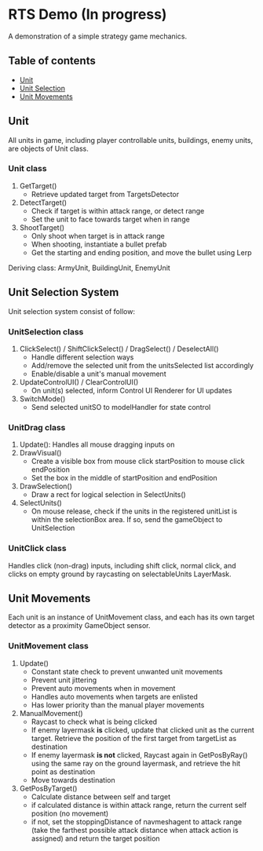 # RTS Demo (In progress)

A demonstration of a simple strategy game mechanics.

## Table of contents

- [Unit](#unit-)
- [Unit Selection](#unit-selection-system)
- [Unit Movements](#unit-movements-)

## Unit

All units in game, including player controllable units, buildings, enemy units, are objects of Unit class.

### Unit class

1. GetTarget()
	- Retrieve updated target from TargetsDetector
2. DetectTarget()
	- Check if target is within attack range, or detect range
	- Set the unit to face towards target when in range
3. ShootTarget()
	- Only shoot when target is in attack range
	- When shooting, instantiate a bullet prefab
	- Get the starting and ending position, and move the bullet using Lerp

Deriving class: ArmyUnit, BuildingUnit, EnemyUnit

## Unit Selection System

Unit selection system consist of follow:

### UnitSelection class

1. ClickSelect() / ShiftClickSelect() / DragSelect() / DeselectAll()
	- Handle different selection ways
	- Add/remove the selected unit from the unitsSelected list accordingly
	- Enable/disable a unit's manual movement
2. UpdateControlUI() / ClearControlUI()
	- On unit(s) selected, inform Control UI Renderer for UI updates
3. SwitchMode()
	- Send selected unitSO to modelHandler for state control

### UnitDrag class 

1. Update(): Handles all mouse dragging inputs on 
2. DrawVisual()
	- Create a visible box from mouse click startPosition  to mouse click endPosition
	- Set the box in the middle of startPosition and endPosition
3. DrawSelection()
	- Draw a rect for logical selection in SelectUnits()
4. SelectUnits()
	- On mouse release, check if the units in the registered unitList is within the selectionBox area. If so, send the gameObject to UnitSelection

### UnitClick class

Handles click (non-drag) inputs, including shift click, normal click, and clicks on empty ground by raycasting on selectableUnits LayerMask.

## Unit Movements

Each unit is an instance of UnitMovement class, and each has its own target detector as a proximity GameObject sensor.

### UnitMovement class

1. Update()
	- Constant state check to prevent unwanted unit movements
	- Prevent unit jittering
	- Prevent auto movements when in movement
	- Handles auto movements when targets are enlisted
	- Has lower priority than the manual player movements
2. ManualMovement()
	- Raycast to check what is being clicked
	- If enemy layermask __is__ clicked, update that clicked unit as the current target. Retrieve the position of the first target from targetList as destination
	- If enemy layermask __is not__ clicked, Raycast again in GetPosByRay() using the same ray on the ground layermask, and retrieve the hit point as destination
	- Move towards destination
3. GetPosByTarget()
	- Calculate distance between self and target
	- if calculated distance is within attack range, return the current self position (no movement)
	- if not, set the stoppingDistance of navmeshagent to attack range (take the farthest possible attack distance when attack action is assigned) and return the target position